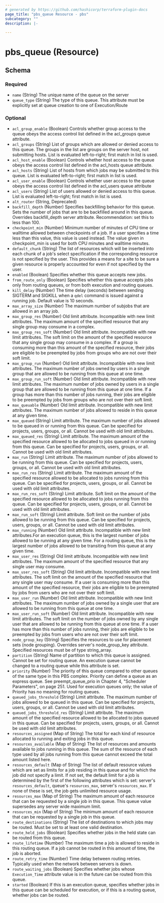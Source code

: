```yaml
---
# generated by https://github.com/hashicorp/terraform-plugin-docs
page_title: "pbs_queue Resource - pbs"
subcategory: ""
description: |-
  
---
```


# pbs_queue (Resource)





<!-- schema generated by tfplugindocs -->
## Schema

### Required

- `name` (String) The unique name of the queue on the server
- `queue_type` (String) The type of this queue. This attribute must be explicitly set at queue creation to one of Execution/Route

### Optional

- `acl_group_enable` (Boolean) Controls whether group access to the queue obeys the access control list defined in the  acl_groups queue attribute.
- `acl_groups` (String) List of groups which are allowed or denied access to this queue. The groups in the list are groups on the server host, not submitting hosts.  List is evaluated left-to-right; first match in list is used.
- `acl_host_enable` (Boolean) Controls whether host access to the queue obeys the access control list defined in the acl_hosts queue attribute.
- `acl_hosts` (String) List of hosts from which jobs may be submitted to this queue.  List is evaluated left-to-right; first match in list is used.
- `acl_user_enable` (Boolean) Controls whether user access to the queue obeys the access control list defined in the acl_users queue attribute
- `acl_users` (String) List of users allowed or denied access to this queue. List is evaluated left-to-right; first match in list is used.
- `alt_router` (String, Deprecated)
- `backfill_depth` (Number) Specifies backfilling behavior for this queue.  Sets the number of jobs that are to be backfilled around in this queue. Overrides backfill_depth server attribute. Recommendation: set this to less than 100.
- `checkpoint_min` (Number) Minimum number of minutes of CPU time or walltime allowed between checkpoints of a job.  If a user specifies a time less than this value, this value is used instead.  The value given in checkpoint_min is used for both CPU minutes and walltime minutes.
- `default_chunk` (String) The list of resources which will be inserted into each chunk of a job's select specification if the corresponding resource is not specified by the user. This provides a means for a site to be sure a given resource is properly accounted for even if not specified by the user.
- `enabled` (Boolean) Specifies whether this queue accepts new jobs.
- `from_route_only` (Boolean) Specifies whether this queue accepts jobs only from routing queues, or from both execution and routing queues.
- `kill_delay` (Number) The time delay (seconds) between sending SIGTERM and SIGKILL when a `qdel` command is issued against a running job. Default value is 10 seconds.
- `max_array_size` (Number) The maximum number of subjobs that are allowed in an array job.
- `max_group_res` (Number) Old limit attribute.  Incompatible with new limit attributes.  The maximum amount of the specified resource that any single group may consume in a complex.
- `max_group_res_soft` (Number) Old limit attribute.  Incompatible with new limit  attributes.  The soft limit on the amount of the specified resource that any single group may consume in a complex. If a group is consuming more than this amount of the specified resource, their jobs are eligible to be preempted by jobs from groups who are not over their soft limit.
- `max_group_run` (Number) Old limit attribute.  Incompatible with new limit  attributes.  The maximum number of jobs owned by users in a single group that are allowed to be running from this queue at one time.
- `max_group_run_soft` (Number) Old limit attribute.  Incompatible with new limit  attributes.  The maximum number of jobs owned by users in a single group that are allowed to be running from this queue at one time. If a group has more than this number of jobs running, their jobs are eligible to be preempted by jobs from groups who are not over their soft limit.
- `max_queuable` (Number) Old limit attribute.  Incompatible with new limit attributes.  The maximum number of jobs allowed to reside in this queue at any given time.
- `max_queued` (String) Limit attribute.  The maximum number of jobs allowed to be queued  in  or running from this queue.  Can be specified for  projects, users, groups, or all.  Cannot  be used  with old limit attributes.
- `max_queued_res` (String) Limit attribute.  The maximum amount of the specified resource allowed to be allocated to jobs queued in or running from this queue.  Can be specified for  projects, users, groups, or all.  Cannot be used with old limit attributes.
- `max_run` (String) Limit attribute. The maximum number of jobs allowed to be running from this queue.  Can be specified for projects, users,  groups, or all.  Cannot be used with old limit attributes.
- `max_run_res` (String) Limit attribute. The maximum amount of the specified resource allowed to be allocated to jobs running from this queue.  Can be specified for  projects, users, groups, or all.  Cannot be used with old limit attributes.
- `max_run_res_soft` (String) Limit attribute.  Soft limit on the amount of the specified resource allowed to be allocated to jobs running from this queue.  Can be specified for  projects, users, groups, or all.  Cannot be used with old limit attributes.
- `max_run_soft` (String) Limit attribute.  Soft limit on the number of jobs allowed to be running from this  queue.   Can be specified  for   projects, users, groups, or all.  Cannot be used with old limit attributes.
- `max_running` (Number) Old limit attribute. Incompatible with new limit  attributes.For an execution queue, this is the largest number of jobs allowed to be running at any given time. For a routing queue, this is the largest number of jobs allowed to be transiting from this queue at any given time.
- `max_user_res` (String) Old limit attribute.  Incompatible with new limit attributes.  The maximum amount of the specified resource that any single user may consume.
- `max_user_res_soft` (String) Old limit attribute.  Incompatible with new limit  attributes.  The soft limit on the amount of the specified resource that any single user may consume.  If a user is consuming more than this amount of the specified resource, their jobs are eligible to be preempted by jobs from users who are not over their soft limit.
- `max_user_run` (Number) Old limit attribute.  Incompatible with new limit attributes.  The maximum number of jobs owned by a single user that are allowed to be running from this queue at one time.
- `max_user_run_soft` (Number) Old limit attribute.  Incompatible with new limit attributes.  The soft limit on the number of jobs owned by any single user that are allowed to be running from this queue at one time. If a user has more than this number of jobs running, their jobs are eligible to be preempted by jobs from users who are not over their soft limit.
- `node_group_key` (String) Specifies the resources to use for placement sets (node grouping). Overrides server's node_group_key attribute.  Specified resources must be of type string_array.
- `partition` (String) Name of partition to which this queue is assigned.  Cannot be set for routing queue.  An execution queue cannot be changed to a routing queue while this attribute is set.
- `priority` (Number) The priority of this queue compared to other queues of the same type in this PBS complex.   Priority can define a queue as an express queue.  See preempt_queue_prio in Chapter 4, "Scheduler Parameters", on page 251. Used for execution queues only; the value of Priority has no meaning for routing queues.
- `queued_jobs_threshold` (String) Limit attribute.  The maximum number of jobs allowed to be queued in this queue.  Can be specified for  projects, users, groups, or all.  Cannot be used  with old limit attributes.
- `queued_jobs_threshold_res` (String) Limit attribute.  The maximum amount of the specified resource allowed to be allocated to jobs queued in this queue.  Can be specified for  projects, users, groups, or all.  Cannot be used with old limit attributes.
- `resources_assigned` (Map of String) The total for each kind of resource allocated to running and exiting jobs in this queue.
- `resources_available` (Map of String) The list of resources and amounts available to jobs running in this queue. The sum of the resource of each type used by all jobs running from this queue cannot exceed the total amount listed here.
- `resources_default` (Map of String) The list of default resource values which are set as limits for a job residing in this queue and for which the job did not specify a limit.  If not set, the default limit for a job is determined by the first of the following attributes which is set: server's `resources_default`, queue's `resources_max`, server's `resources_max`. If none of these is set, the job gets unlimited resource usage.
- `resources_max` (Map of String) The maximum amount of each resource that can be requested by a single job in this queue. This queue value supersedes any server wide maximum limit.
- `resources_min` (Map of String) The minimum amount of each resource that can be requested by a single job in this queue.
- `route_destinations` (String) The list of destinations to which jobs may be routed. Must be set to at least one valid destination.
- `route_held_jobs` (Boolean) Specifies whether jobs in the held state can be routed from this queue.
- `route_lifetime` (Number) The maximum time a job is allowed to reside in this routing queue. If a job cannot be routed in this amount of time, the job is aborted.
- `route_retry_time` (Number) Time delay between routing retries. Typically used when the network between servers is down.
- `route_waiting_jobs` (Boolean) Specifies whether jobs whose `Execution_Time` attribute value is in the future can be routed from this queue.
- `started` (Boolean) If this is an execution queue, specifies whether jobs in this queue can be scheduled for execution, or if this is a routing queue, whether jobs can be routed.
